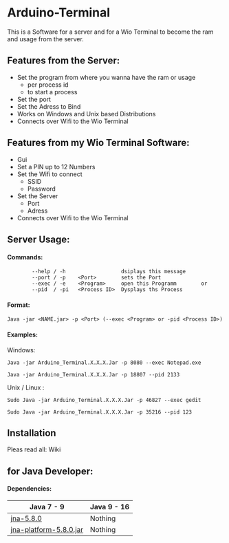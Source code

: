 # Arduino-Terminal
This is a Software for a server and for a Wio Terminal to become the ram and usage from the server.



## Features from the Server:

- Set the program from where you wanna have the ram or usage 
   - per process id 
   - to start a process
- Set the port
- Set the Adress to Bind
- Works on Windows and Unix based Distributions
- Connects over Wifi to the Wio Terminal

## Features from my Wio Terminal Software:
- Gui
- Set a PIN up to 12 Numbers
- Set the Wifi to connect
    - SSID
    - Password
- Set the Server
    - Port
    - Adress
-  Connects over Wifi to the Wio Terminal

## Server Usage:
#### Commands:
```
        --help / -h                  dsiplays this message
        --port / -p    <Port>        sets the Port
        --exec / -e    <Program>     open this Programm        or
        --pid  / -pi   <Process ID>  Dysplays ths Process
```

#### Format:
```
Java -jar <NAME.jar> -p <Port> (--exec <Program> or -pid <Process ID>)
```
#### Examples:

Windows:
```
Java -jar Arduino_Terminal.X.X.X.Jar -p 8080 --exec Notepad.exe
```
```
Java -jar Arduino_Terminal.X.X.X.Jar -p 18807 --pid 2133
```
Unix / Linux :
```
Sudo Java -jar Arduino_Terminal.X.X.X.Jar -p 46827 --exec gedit
```

```
Sudo Java -jar Arduino_Terminal.X.X.X.Jar -p 35216 --pid 123
```
## Installation
Pleas read all: Wiki

## for Java Developer:

#### Dependencies:

|Java 7 - 9| Java 9 - 16|
|----------|------------|
|[jna-5.8.0](https://github.com/java-native-access/jna#jna)     | Nothing       |
|[jna-platform-5.8.0.jar](https://github.com/java-native-access/jna#jna-platform) | Nothing|
